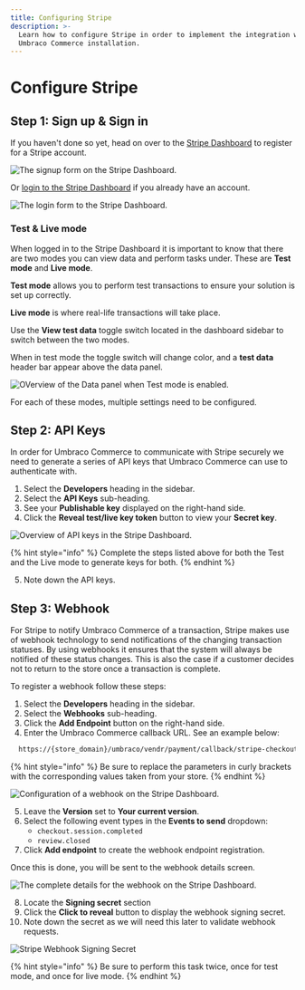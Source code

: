```yaml
---
title: Configuring Stripe
description: >-
  Learn how to configure Stripe in order to implement the integration with your
  Umbraco Commerce installation.
---
```


# Configure Stripe

## Step 1: Sign up & Sign in

If you haven't done so yet, head on over to the [Stripe ](https://dashboard.stripe.com/register)[Dashboard](http://dashboard.stripe.com/register) to register for a Stripe account.

![The signup form on the Stripe Dashboard.](../media/stripe/stripe\_signup.png)

Or [login to the Stripe Dashboard](https://dashboard.stripe.com/login) if you already have an account.

![The login form to the Stripe Dashboard.](../media/stripe/stripe\_signin.png)

### Test & Live mode

When logged in to the Stripe Dashboard it is important to know that there are two modes you can view data and perform tasks under. These are **Test mode** and **Live mode**.

**Test mode** allows you to perform test transactions to ensure your solution is set up correctly.

**Live mode** is where real-life transactions will take place.

Use the **View test data** toggle switch located in the dashboard sidebar to switch between the two modes.

When in test mode the toggle switch will change color, and a **test data** header bar appear above the data panel.

![OVerview of the Data panel when Test mode is enabled.](../media/stripe/stripe\_test\_mode.png)

For each of these modes, multiple settings need to be configured.

## Step 2: API Keys

In order for Umbraco Commerce to communicate with Stripe securely we need to generate a series of API keys that Umbraco Commerce can use to authenticate with.

1. Select the **Developers** heading in the sidebar.
2. Select the **API Keys** sub-heading.
3. See your **Publishable key** displayed on the right-hand side.
4. Click the **Reveal test/live key token** button to view your **Secret key**.

![Overview of API keys in the Stripe Dashboard.](../media/stripe/stripe\_api\_keys.png)

{% hint style="info" %}
Complete the steps listed above for both the Test and the Live mode to generate keys for both.
{% endhint %}

5. Note down the API keys.

## Step 3: Webhook

For Stripe to notify Umbraco Commerce of a transaction, Stripe makes use of webhook technology to send notifications of the changing transaction statuses. By using webhooks it ensures that the system will always be notified of these status changes. This is also the case if a customer decides not to return to the store once a transaction is complete.

To register a webhook follow these steps:

1. Select the **Developers** heading in the sidebar.&#x20;
2. Select the **Webhooks** sub-heading.
3. Click the **Add Endpoint** button on the right-hand side.
4. Enter the Umbraco Commerce callback URL. See an example below:

```bash
  https://{store_domain}/umbraco/vendr/payment/callback/stripe-checkout/{payment_method_id}/
```

{% hint style="info" %}
Be sure to replace the parameters in curly brackets with the corresponding values taken from your store.
{% endhint %}

![Configuration of a webhook on the Stripe Dashboard.](../media/stripe/stripe\_webhook.png)

5. Leave the **Version** set to **Your current version**.
6. Select the following event types in the **Events to send** dropdown:
   * `checkout.session.completed`
   * `review.closed`
7. Click **Add endpoint** to create the webhook endpoint registration.

Once this is done, you will be sent to the webhook details screen.

![The complete details for the webhook on the Stripe Dashboard.](../media/stripe/stripe\_webhook\_details2.png)

8. Locate the **Signing secret** section
9. Click the **Click to reveal** button to display the webhook signing secret.
10. Note down the secret as we will need this later to validate webhook requests.

![Stripe Webhook Signing Secret](../media/stripe/stripe\_webhook\_signing\_secret.png)

{% hint style="info" %}
Be sure to perform this task twice, once for test mode, and once for live mode.
{% endhint %}
